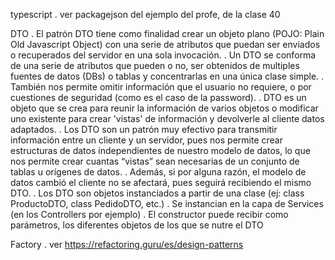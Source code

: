 typescript
    . ver packagejson del ejemplo del profe, de la clase 40


DTO
    . El patrón DTO tiene como finalidad crear un objeto plano (POJO: Plain Old Javascript Object) con una serie de atributos que puedan ser enviados o recuperados del servidor en una sola invocación.
    . Un DTO se conforma de una serie de atributos que pueden o no, ser obtenidos de multiples fuentes de datos (DBs) o tablas y concentrarlas en una única clase simple.
    . También nos permite omitir información que el usuario no requiere, o por cuestiones de seguridad (como es el caso de la password).
    . DTO es un objeto que se crea para reunir la información de varios objetos o modificar uno existente para crear 'vistas' de información y devolverle al cliente datos adaptados.
    . Los DTO son un patrón muy efectivo para transmitir información entre un cliente y un servidor, pues nos permite crear estructuras de datos independientes de nuestro modelo de datos, lo que nos permite crear cuantas “vistas” sean necesarias de un conjunto de tablas u orígenes de datos. 
    . Además, si por alguna razón, el modelo de datos cambió el cliente no se afectará, pues seguirá recibiendo el mismo DTO.
    . Los DTO son objetos instanciados a partir de una clase (ej: class ProductoDTO, class PedidoDTO, etc.)
    . Se instancian en la capa de Services (en los Controllers por ejemplo)
    . El constructor puede recibir como parámetros, los diferentes objetos de los que se nutre el DTO


Factory
    . ver https://refactoring.guru/es/design-patterns

